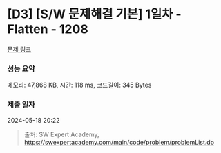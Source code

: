 # [D3] [S/W 문제해결 기본] 1일차 - Flatten - 1208 

[문제 링크](https://swexpertacademy.com/main/code/problem/problemDetail.do?contestProbId=AV139KOaABgCFAYh) 

### 성능 요약

메모리: 47,868 KB, 시간: 118 ms, 코드길이: 345 Bytes

### 제출 일자

2024-05-18 20:22



> 출처: SW Expert Academy, https://swexpertacademy.com/main/code/problem/problemList.do